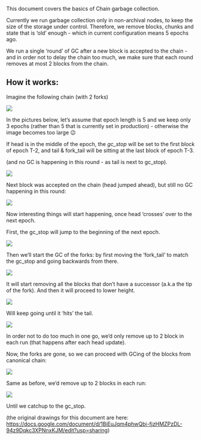 This document covers the basics of Chain garbage collection.

Currently we run garbage collection only in non-archival nodes,  to keep the
size of the storage under control. Therefore, we remove blocks, chunks and state
that is ‘old’ enough  - which in current configuration means 5 epochs ago.

We run a single ‘round’ of GC after a new block is accepted to the chain - and
in order not to delay the chain too much, we make sure that each round removes
at most 2 blocks from the chain.


## How it works:

Imagine the following chain (with 2 forks)

![](https://user-images.githubusercontent.com/1711539/191359369-0a77cc0a-34ab-4bbf-89b6-1dc90ad5c59c.png)


In the pictures below, let’s assume that epoch length is 5 and we keep only 3
epochs (rather than 5 that is currently set in production) - otherwise the image
becomes too large :wink:


If head is in the middle of the epoch, the *gc_stop* will be set to the first
block of epoch T-2,  and tail & fork_tail will be sitting at the last block of
epoch T-3.

(and no GC is happening in this round - as tail is next to gc_stop).

![](https://user-images.githubusercontent.com/1711539/191359402-3036f854-606d-4021-a7a8-618ffc19faf7.png)


Next block was accepted on the chain (head jumped ahead), but still no GC
happening in this round:

![](https://user-images.githubusercontent.com/1711539/191359451-664a4351-571d-4ba7-8f00-504ef8eb0c8b.png)


Now interesting things will start happening, once head ‘crosses’ over to the
next epoch.

First, the gc_stop will jump to the beginning of the next epoch.

![](https://user-images.githubusercontent.com/1711539/191359501-546cd5cb-76aa-4b86-9508-fe235c9a41ef.png)


Then we’ll start the GC of the forks: by first moving the ‘fork_tail’ to match
the gc_stop and going backwards from there.


![](https://user-images.githubusercontent.com/1711539/191359623-8784efc2-24de-4fa4-a8dc-4f67fdd12a7c.png)


It will start removing all the blocks that don’t have a successor (a.k.a the tip
of the fork). And then it will proceed to lower height.

![](https://user-images.githubusercontent.com/1711539/191359654-4bd96f37-0c4a-471a-ab96-1495369ffe02.png)

Will keep going until it ‘hits’ the tail.

![](https://user-images.githubusercontent.com/1711539/191359778-204570c9-7e53-47d0-9837-e7f54c05cee2.png)


In order not to do too much in one go, we’d only remove up to 2 block in each
run  (that happens after each head update).

Now, the forks are gone, so we can proceed with GCing of the blocks from
canonical chain:

![](https://user-images.githubusercontent.com/1711539/191359974-a002a8a9-7143-4a10-a506-5744426bb0af.png)

Same as before, we’d remove up to 2 blocks in each run:

![](https://user-images.githubusercontent.com/1711539/191359818-5ce228c4-a772-45ca-8161-a7ce9c2431b9.png)

Until we catchup to the gc_stop.


(the original drawings for this document are here: <https://docs.google.com/document/d/1BiEuJqm4phwQbi-fjzHMZPzDL-94z9Dqkc3XPNnxKJM/edit?usp=sharing>)
